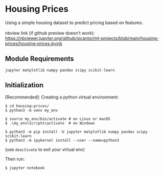 # Housing Prices
Using a simple housing dataset to predict pricing based on features.  
<br>
nbview link (if github preview doesn't work): https://nbviewer.jupyter.org/github/sjcantor/ml-projects/blob/main/housing-prices/housing-prices.ipynb

## Module Requirements
`jupyter matplotlib numpy pandas scipy scikit-learn`

## Initialization
[Recommended]: Creating a python virtual environment:
```
$ cd housing-prices/
$ python3 -m venv my_env

$ source my_env/bin/activate # on Linux or macOS
$ .\my_env\Scripts\activate  # on Windows

$ python3 -m pip install -U jupyter matplotlib numpy pandas scipy scikit-learn
$ python3 -m ipykernel install --user --name=python3
```
(use `deactivate` to exit your virtual env)  

Then run:
```
$ jupyter notebook
```
